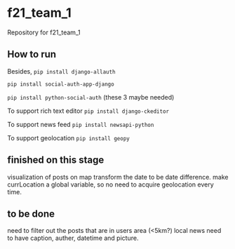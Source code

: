 # f21_team_1
Repository for f21_team_1

## How to run
Besides,
`pip install django-allauth`

`pip install social-auth-app-django`

`pip install python-social-auth`
(these 3 maybe needed)

To support rich text editor
`pip install django-ckeditor`

To support news feed
`pip install newsapi-python`

To support geolocation
`pip install geopy`

## finished on this stage
visualization of posts on map
transform the date to be date difference.
make currLocation a global variable, so no need to acquire geolocation every time.

## to be done
need to filter out the posts that are in users area (<5km?)
local news need to have caption, auther, datetime and picture.


